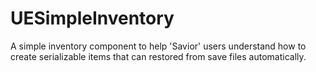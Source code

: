 # UESimpleInventory
A simple inventory component to help 'Savior' users understand how to create serializable items that can restored from save files automatically.
